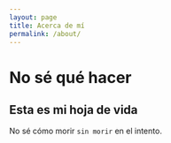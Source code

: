 ```yaml
---
layout: page
title: Acerca de mí
permalink: /about/
---
```


# No sé qué hacer

## Esta es mi hoja de vida

No sé cómo morir `sin morir` en el intento.
